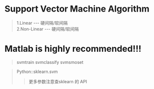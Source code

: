 # Support Vector Machine Algorithm
> 1.Linear --- 硬间隔/软间隔  
> 2.Non-Linear --- 硬间隔/软间隔  

# Matlab is highly recommended!!!  
>  svmtrain svmclassify svmsmoset  

> Python::sklearn.svm  
> >更多参数注意查sklearn 的 API
